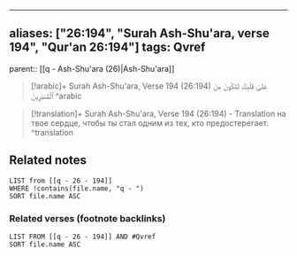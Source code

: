 
---
aliases: ["26:194", "Surah Ash-Shu'ara, verse 194", "Qur'an 26:194"]
tags: Qvref
---

parent:: [[q - Ash-Shu'ara (26)|Ash-Shu'ara]]

> [!arabic]+ Surah Ash-Shu'ara, Verse 194 (26:194)
> <span class="quran-arabic">عَلَىٰ قَلْبِكَ لِتَكُونَ مِنَ ٱلْمُنذِرِينَ</span>
^arabic

> [!translation]+ Surah Ash-Shu'ara, Verse 194 (26:194) - Translation
> на твое сердце, чтобы ты стал одним из тех, кто предостерегает.
^translation



## Related notes
```dataview
LIST from [[q - 26 - 194]]
WHERE !contains(file.name, "q - ")
SORT file.name ASC
```

### Related verses (footnote backlinks)
```dataview
LIST FROM [[q - 26 - 194]] AND #Qvref
SORT file.name ASC
```

